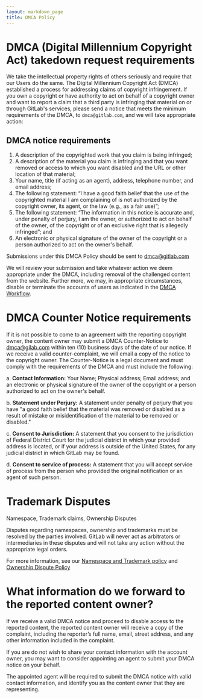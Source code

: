 ```yaml
---
layout: markdown_page
title: DMCA Policy
---
```


# DMCA (Digital Millennium Copyright Act) takedown request requirements 

We take the intellectual property rights of others seriously and require that our Users do the same. The Digital Millennium Copyright Act (DMCA) established a process for addressing claims of copyright infringement. If you own a copyright or have authority to act on behalf of a copyright owner and want to report a claim that a third party is infringing that material on or through GitLab's services, please send a notice that meets the minimum requirements of the DMCA, to `dmca@gitlab.com`, and we will take appropriate action:
## DMCA notice requirements 
1. A description of the copyrighted work that you claim is being infringed;
2. A description of the material you claim is infringing and that you want removed or access to which you want disabled and the URL or other location of that material;
3. Your name, title (if acting as an agent), address, telephone number, and email address;
4. The following statement: “I have a good faith belief that the use of the copyrighted material I am complaining of is not authorized by the copyright owner, its agent, or the law (e.g., as a fair use)”;
5. The following statement: “The information in this notice is accurate and, under penalty of perjury, I am the owner, or authorized to act on behalf of the owner, of the copyright or of an exclusive right that is allegedly infringed”; and
6. An electronic or physical signature of the owner of the copyright or a person authorized to act on the owner's behalf.

Submissions under this DMCA Policy should be sent to dmca@gitlab.com

We will review your submission and take whatever action we deem appropriate under the DMCA, including removal of the challenged content from the website.  Further more, we may, in appropriate circumstances, disable or terminate the accounts of users as indicated in the [DMCA Workflow](/handbook/engineering/security/operations/abuse/dmca-removal-requests.html).

# DMCA Counter Notice requirements

If it is not possible to come to an agreement with the reporting copyright owner, the content owner may submit a DMCA Counter-Notice to dmca@gilab.com within ten (10) business days of the date of our notice. If we receive a valid counter-complaint, we will email a copy of the notice to the copyright owner. The Counter-Notice is a legal document and must comply with the requirements of the DMCA and must include the following:

a. **Contact Information:** Your Name; Physical address; Email address; and an electronic or physical signature of the owner of the copyright or a person authorized to act on the owner's behalf.

b. **Statement under Perjury:** A statement under penalty of perjury that you have "a good faith belief that the material was removed or disabled as a result of mistake or misidentification of the material to be removed or disabled."

c. **Consent to Jurisdiction:** A statement that you consent to the jurisdiction of Federal District Court for the judicial district in which your provided address is located, or if your address is outside of the United States, for any judicial district in which GitLab may be found.

d. **Consent to service of process:** A statement that you will accept service of process from the person who provided the original notification or an agent of such person.
      
# Trademark Disputes 

Namespace, Trademark claims, Ownership Disputes

Disputes regarding namespaces, ownership and trademarks must be resolved by the parties involved. GitLab will never act as arbitrators or intermediaries in these disputes and will not take any action without the appropriate legal orders.

For more information, see our [Namespace and Trademark policy](https://about.gitlab.com/support/#namespace--trademarks) and [Ownership Dispute Policy](https://about.gitlab.com/support/#ownership-disputes)

# What information do we forward to the reported content owner? 

If we receive a valid DMCA notice and proceed to disable access to the reported content, the reported content owner will receive a copy of the complaint, including the reporter’s full name, email, street address, and any other information included in the complaint. 

If you are do not wish to share your contact information with the account owner, you may want to consider appointing an agent to submit your DMCA notice on your behalf. 

The appointed agent will be required to submit the DMCA notice with valid contact information, and identify you as the content owner that they are representing. 
